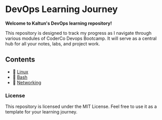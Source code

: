 # DevOps Learning Journey

**Welcome to Kaltun's DevOps learning repository!**

This repository is designed to track my progress as I navigate through various modules of CoderCo Devops Bootcamp. It will serve as a central hub for all your notes, labs, and project work. 



## Contents 
- 💾 [Linux ](./linux/linux-home.md)
- 📖 [Bash](./bash/bash-home.md)
- 🛜 [Networking](./Networking/networking-home.md)



### License

This repository is licensed under the MIT License. Feel free to use it as a template for your learning journey.
